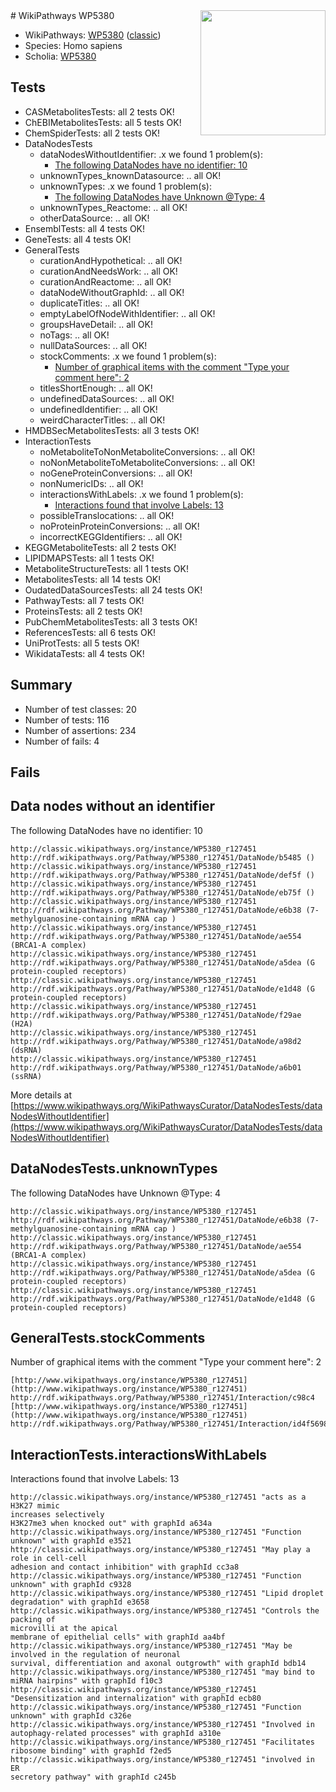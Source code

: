<img style="float: right; width: 200px" src="https://upload.wikimedia.org/wikipedia/commons/thumb/8/83/Wplogo_with_text_500.png/640px-Wplogo_with_text_500.png" />
# WikiPathways WP5380

* WikiPathways: [WP5380](https://wikipathways.org/pathways/WP5380) ([classic](https://classic.wikipathways.org/instance/WP5380))
* Species: Homo sapiens
* Scholia: [WP5380](https://scholia.toolforge.org/wikipathways/WP5380)
## Tests
* CASMetabolitesTests: all 2 tests OK!
* ChEBIMetabolitesTests: all 5 tests OK!
* ChemSpiderTests: all 2 tests OK!
* DataNodesTests
    * dataNodesWithoutIdentifier: .x we found 1 problem(s):
        * [The following DataNodes have no identifier: 10](#8792c490)
    * unknownTypes_knownDatasource: .. all OK!
    * unknownTypes: .x we found 1 problem(s):
        * [The following DataNodes have Unknown @Type: 4](#839973e2)
    * unknownTypes_Reactome: .. all OK!
    * otherDataSource: .. all OK!
* EnsemblTests: all 4 tests OK!
* GeneTests: all 4 tests OK!
* GeneralTests
    * curationAndHypothetical: .. all OK!
    * curationAndNeedsWork: .. all OK!
    * curationAndReactome: .. all OK!
    * dataNodeWithoutGraphId: .. all OK!
    * duplicateTitles: .. all OK!
    * emptyLabelOfNodeWithIdentifier: .. all OK!
    * groupsHaveDetail: .. all OK!
    * noTags: .. all OK!
    * nullDataSources: .. all OK!
    * stockComments: .x we found 1 problem(s):
        * [Number of graphical items with the comment "Type your comment here": 2](#6f4bfb2a)
    * titlesShortEnough: .. all OK!
    * undefinedDataSources: .. all OK!
    * undefinedIdentifier: .. all OK!
    * weirdCharacterTitles: .. all OK!
* HMDBSecMetabolitesTests: all 3 tests OK!
* InteractionTests
    * noMetaboliteToNonMetaboliteConversions: .. all OK!
    * noNonMetaboliteToMetaboliteConversions: .. all OK!
    * noGeneProteinConversions: .. all OK!
    * nonNumericIDs: .. all OK!
    * interactionsWithLabels: .x we found 1 problem(s):
        * [Interactions found that involve Labels: 13](#fe97a8bb)
    * possibleTranslocations: .. all OK!
    * noProteinProteinConversions: .. all OK!
    * incorrectKEGGIdentifiers: .. all OK!
* KEGGMetaboliteTests: all 2 tests OK!
* LIPIDMAPSTests: all 1 tests OK!
* MetaboliteStructureTests: all 1 tests OK!
* MetabolitesTests: all 14 tests OK!
* OudatedDataSourcesTests: all 24 tests OK!
* PathwayTests: all 7 tests OK!
* ProteinsTests: all 2 tests OK!
* PubChemMetabolitesTests: all 3 tests OK!
* ReferencesTests: all 6 tests OK!
* UniProtTests: all 5 tests OK!
* WikidataTests: all 4 tests OK!


## Summary

* Number of test classes: 20
* Number of tests: 116
* Number of assertions: 234
* Number of fails: 4

## Fails

<a name="8792c490" />

## Data nodes without an identifier

The following DataNodes have no identifier: 10
```
http://classic.wikipathways.org/instance/WP5380_r127451 http://rdf.wikipathways.org/Pathway/WP5380_r127451/DataNode/b5485 ()
http://classic.wikipathways.org/instance/WP5380_r127451 http://rdf.wikipathways.org/Pathway/WP5380_r127451/DataNode/def5f ()
http://classic.wikipathways.org/instance/WP5380_r127451 http://rdf.wikipathways.org/Pathway/WP5380_r127451/DataNode/eb75f ()
http://classic.wikipathways.org/instance/WP5380_r127451 http://rdf.wikipathways.org/Pathway/WP5380_r127451/DataNode/e6b38 (7-methylguanosine-containing mRNA cap )
http://classic.wikipathways.org/instance/WP5380_r127451 http://rdf.wikipathways.org/Pathway/WP5380_r127451/DataNode/ae554 (BRCA1-A complex)
http://classic.wikipathways.org/instance/WP5380_r127451 http://rdf.wikipathways.org/Pathway/WP5380_r127451/DataNode/a5dea (G protein-coupled receptors)
http://classic.wikipathways.org/instance/WP5380_r127451 http://rdf.wikipathways.org/Pathway/WP5380_r127451/DataNode/e1d48 (G protein-coupled receptors)
http://classic.wikipathways.org/instance/WP5380_r127451 http://rdf.wikipathways.org/Pathway/WP5380_r127451/DataNode/f29ae (H2A)
http://classic.wikipathways.org/instance/WP5380_r127451 http://rdf.wikipathways.org/Pathway/WP5380_r127451/DataNode/a98d2 (dsRNA)
http://classic.wikipathways.org/instance/WP5380_r127451 http://rdf.wikipathways.org/Pathway/WP5380_r127451/DataNode/a6b01 (ssRNA)
```

More details at [https://www.wikipathways.org/WikiPathwaysCurator/DataNodesTests/dataNodesWithoutIdentifier](https://www.wikipathways.org/WikiPathwaysCurator/DataNodesTests/dataNodesWithoutIdentifier)

<a name="839973e2" />

## DataNodesTests.unknownTypes

The following DataNodes have Unknown @Type: 4
```
http://classic.wikipathways.org/instance/WP5380_r127451 http://rdf.wikipathways.org/Pathway/WP5380_r127451/DataNode/e6b38 (7-methylguanosine-containing mRNA cap )
http://classic.wikipathways.org/instance/WP5380_r127451 http://rdf.wikipathways.org/Pathway/WP5380_r127451/DataNode/ae554 (BRCA1-A complex)
http://classic.wikipathways.org/instance/WP5380_r127451 http://rdf.wikipathways.org/Pathway/WP5380_r127451/DataNode/a5dea (G protein-coupled receptors)
http://classic.wikipathways.org/instance/WP5380_r127451 http://rdf.wikipathways.org/Pathway/WP5380_r127451/DataNode/e1d48 (G protein-coupled receptors)
```

<a name="6f4bfb2a" />

## GeneralTests.stockComments

Number of graphical items with the comment "Type your comment here": 2
```
[http://www.wikipathways.org/instance/WP5380_r127451](http://www.wikipathways.org/instance/WP5380_r127451) http://rdf.wikipathways.org/Pathway/WP5380_r127451/Interaction/c98c4
[http://www.wikipathways.org/instance/WP5380_r127451](http://www.wikipathways.org/instance/WP5380_r127451) http://rdf.wikipathways.org/Pathway/WP5380_r127451/Interaction/id4f56987c
```

<a name="fe97a8bb" />

## InteractionTests.interactionsWithLabels

Interactions found that involve Labels: 13
```
http://classic.wikipathways.org/instance/WP5380_r127451 "acts as a H3K27 mimic
increases selectively 
H3K27me3 when knocked out" with graphId a634a
http://classic.wikipathways.org/instance/WP5380_r127451 "Function unknown" with graphId e3521
http://classic.wikipathways.org/instance/WP5380_r127451 "May play a role in cell-cell 
adhesion and contact inhibition" with graphId cc3a8
http://classic.wikipathways.org/instance/WP5380_r127451 "Function unknown" with graphId c9328
http://classic.wikipathways.org/instance/WP5380_r127451 "Lipid droplet degradation" with graphId e3658
http://classic.wikipathways.org/instance/WP5380_r127451 "Controls the packing of 
microvilli at the apical 
membrane of epithelial cells" with graphId aa4bf
http://classic.wikipathways.org/instance/WP5380_r127451 "May be involved in the regulation of neuronal
survival, differentiation and axonal outgrowth" with graphId bdb14
http://classic.wikipathways.org/instance/WP5380_r127451 "may bind to 
miRNA hairpins" with graphId f10c3
http://classic.wikipathways.org/instance/WP5380_r127451 "Desensitization and internalization" with graphId ecb80
http://classic.wikipathways.org/instance/WP5380_r127451 "Function unknown" with graphId c326e
http://classic.wikipathways.org/instance/WP5380_r127451 "Involved in 
autophagy-related processes" with graphId a310e
http://classic.wikipathways.org/instance/WP5380_r127451 "Facilitates ribosome binding" with graphId f2ed5
http://classic.wikipathways.org/instance/WP5380_r127451 "involved in ER 
secretory pathway" with graphId c245b
```

